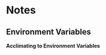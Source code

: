 **Notes**
=========

**Environment Variables**
-------------------------

**Acclimating to Environment Variables**
